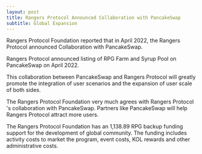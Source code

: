 ```yaml
---
layout: post
title: Rangers Protocol Announced Collaboration with PancakeSwap
subtitle: Global Expansion
---
```


Rangers Protocol Foundation reported that in April 2022, the Rangers Protocol announced Collaboration with PancakeSwap. 

Rangers Protocol announced listing of RPG Farm and Syrup Pool on PancakeSwap on April 2022.

This collaboration between PancakeSwap and Rangers Protocol will greatly promote the integration of user scenarios and the expansion of user scale of both sides.

The Rangers Protocol Foundation very much agrees with Rangers Protocol 's collaboration with PancakeSwap. Partners like PancakeSwap will help Rangers Protocol attract more users. 

The Rangers Protocol Foundation has an 1,138.89 RPG backup funding support for the development of global community.  The funding includes activity costs to market the program, event costs, KOL rewards and other administrative costs. 
